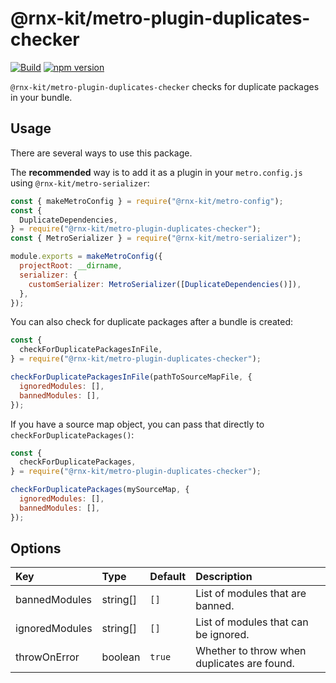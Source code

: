 <!--remove-block start-->

# @rnx-kit/metro-plugin-duplicates-checker

[![Build](https://github.com/microsoft/rnx-kit/actions/workflows/build.yml/badge.svg)](https://github.com/microsoft/rnx-kit/actions/workflows/build.yml)
[![npm version](https://img.shields.io/npm/v/@rnx-kit/metro-plugin-duplicates-checker)](https://www.npmjs.com/package/@rnx-kit/metro-plugin-duplicates-checker)

<!--remove-block end-->

`@rnx-kit/metro-plugin-duplicates-checker` checks for duplicate packages in your
bundle.

## Usage

There are several ways to use this package.

The **recommended** way is to add it as a plugin in your `metro.config.js` using
`@rnx-kit/metro-serializer`:

```js
const { makeMetroConfig } = require("@rnx-kit/metro-config");
const {
  DuplicateDependencies,
} = require("@rnx-kit/metro-plugin-duplicates-checker");
const { MetroSerializer } = require("@rnx-kit/metro-serializer");

module.exports = makeMetroConfig({
  projectRoot: __dirname,
  serializer: {
    customSerializer: MetroSerializer([DuplicateDependencies()]),
  },
});
```

You can also check for duplicate packages after a bundle is created:

```js
const {
  checkForDuplicatePackagesInFile,
} = require("@rnx-kit/metro-plugin-duplicates-checker");

checkForDuplicatePackagesInFile(pathToSourceMapFile, {
  ignoredModules: [],
  bannedModules: [],
});
```

If you have a source map object, you can pass that directly to
`checkForDuplicatePackages()`:

```js
const {
  checkForDuplicatePackages,
} = require("@rnx-kit/metro-plugin-duplicates-checker");

checkForDuplicatePackages(mySourceMap, {
  ignoredModules: [],
  bannedModules: [],
});
```

## Options

| Key            | Type     | Default | Description                                 |
| :------------- | :------- | :------ | :------------------------------------------ |
| bannedModules  | string[] | `[]`    | List of modules that are banned.            |
| ignoredModules | string[] | `[]`    | List of modules that can be ignored.        |
| throwOnError   | boolean  | `true`  | Whether to throw when duplicates are found. |
